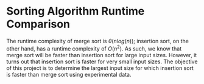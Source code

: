 # Sorting Algorithm Runtime Comparison

The runtime complexity of merge sort is $\theta(nlog(n))$; insertion sort,
on the other hand, has a runtime complexity of $O(n^2)$. As such, we know that
merge sort will be faster than insertion sort for large input sizes. However,
it turns out that insertion sort is faster for very small input sizes. The 
objective of this project is to determine the largest input size for which
insertion sort is faster than merge sort using experimental data.
